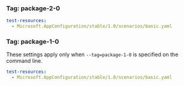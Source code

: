 
### Tag: package-2-0
``` yaml $(tag) == 'package-2-0'
test-resources:
  - Microsoft.AppConfiguration/stable/1.0/scenarios/basic.yaml
```
### Tag: package-1-0

These settings apply only when `--tag=package-1-0` is specified on the command line.

``` yaml $(tag) == 'package-1-0'
test-resources:
  - Microsoft.AppConfiguration/stable/1.0/scenarios/basic.yaml
```
